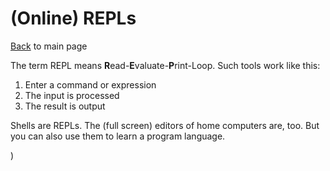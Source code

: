 # (Online) REPLs

[Back](README.md) to main page

The term REPL means **R**ead-**E**valuate-**P**rint-Loop. Such tools work like this:

1. Enter a command or expression
2. The input is processed
3. The result is output

Shells are REPLs. The (full screen) editors of home computers are, too. But you can also use them to learn a program language.

)